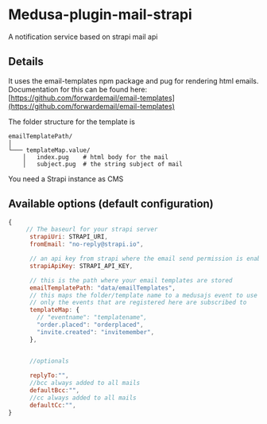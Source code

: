 # Medusa-plugin-mail-strapi

A notification service based on strapi mail api

## Details

It uses the email-templates npm package and pug for rendering html emails. Documentation for this can be found here: [https://github.com/forwardemail/email-templates](https://github.com/forwardemail/email-templates)

The folder structure for the template is

```
emailTemplatePath/  
│
└─── templateMap.value/
    │   index.pug    # html body for the mail
    │   subject.pug  # the string subject of mail

```

You need a Strapi instance as CMS  

## Available options (default configuration)

```js
{
     // The baseurl for your strapi server
      strapiUri: STRAPI_URI,
      fromEmail: "no-reply@strapi.io",

      // an api key from strapi where the email send permission is enabled
      strapiApiKey: STRAPI_API_KEY,

      // this is the path where your email templates are stored
      emailTemplatePath: "data/emailTemplates",
      // this maps the folder/template name to a medusajs event to use the right template
      // only the events that are registered here are subscribed to
      templateMap: {
        // "eventname": "templatename",
        "order.placed": "orderplaced",
        "invite.created": "invitemember",
      },


      //optionals 
      
      replyTo:"", 
      //bcc always added to all mails
      defaultBcc:"",
      //cc always added to all mails
      defaultCc:"",
}
```
